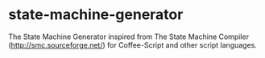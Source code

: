 state-machine-generator
=======================

The State Machine Generator inspired from The State Machine Compiler (http://smc.sourceforge.net/) for Coffee-Script and other script languages.
